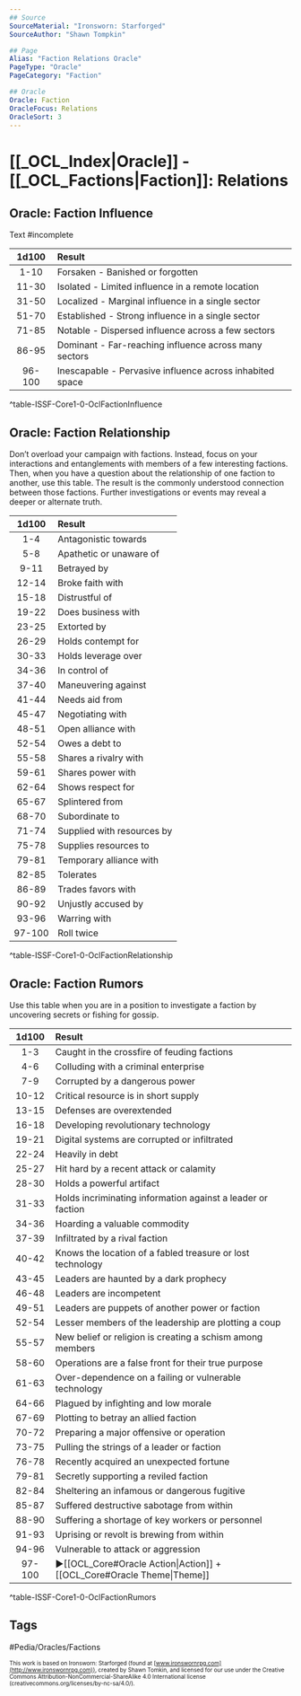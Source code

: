 ```yaml
---
## Source
SourceMaterial: "Ironsworn: Starforged"
SourceAuthor: "Shawn Tompkin"

## Page
Alias: "Faction Relations Oracle"
PageType: "Oracle"
PageCategory: "Faction"

## Oracle
Oracle: Faction
OracleFocus: Relations
OracleSort: 3
---
```

 # [[_OCL_Index|Oracle]] - [[_OCL_Factions|Faction]]: Relations


## Oracle: Faction Influence
Text #incomplete

| 1d100 | Result |
|:---:|:--- |
| 1-10 | Forsaken - Banished or forgotten |
| 11-30 | Isolated - Limited influence in a remote location |
| 31-50 | Localized - Marginal influence in a single sector |
| 51-70 | Established - Strong influence in a single sector |
| 71-85 | Notable - Dispersed influence across a few sectors |
| 86-95 | Dominant - Far-reaching influence across many sectors |
| 96-100 | Inescapable - Pervasive influence across inhabited space |
^table-ISSF-Core1-0-OclFactionInfluence

## Oracle: Faction Relationship
Don’t overload your campaign with factions. Instead, focus on your interactions and entanglements with members of a few interesting factions. Then, when you have a question about the relationship of one faction to another, use this table. The result is the commonly understood connection between those factions. Further investigations or events may reveal a deeper or alternate truth.

| 1d100 | Result |
|:---:|:--- |
| 1-4 | Antagonistic towards |
| 5-8 | Apathetic or unaware of |
| 9-11 | Betrayed by |
| 12-14 | Broke faith with |
| 15-18 | Distrustful of |
| 19-22 | Does business with |
| 23-25 | Extorted by |
| 26-29 | Holds contempt for |
| 30-33 | Holds leverage over |
| 34-36 | In control of |
| 37-40 | Maneuvering against |
| 41-44 | Needs aid from |
| 45-47 | Negotiating with |
| 48-51 | Open alliance with |
| 52-54 | Owes a debt to |
| 55-58 | Shares a rivalry with |
| 59-61 | Shares power with |
| 62-64 | Shows respect for |
| 65-67 | Splintered from |
| 68-70 | Subordinate to |
| 71-74 | Supplied with resources by |
| 75-78 | Supplies resources to |
| 79-81 | Temporary alliance with |
| 82-85 | Tolerates |
| 86-89 | Trades favors with |
| 90-92 | Unjustly accused by |
| 93-96 | Warring with |
| 97-100 | Roll twice |
^table-ISSF-Core1-0-OclFactionRelationship

## Oracle: Faction Rumors
Use this table when you are in a position to investigate a faction by uncovering secrets or fishing for gossip.

| 1d100 | Result |
|:---:|:--- |
| 1-3 | Caught in the crossfire of feuding factions |
| 4-6 | Colluding with a criminal enterprise |
| 7-9 | Corrupted by a dangerous power |
| 10-12 | Critical resource is in short supply |
| 13-15 | Defenses are overextended |
| 16-18 | Developing revolutionary technology |
| 19-21 | Digital systems are corrupted or infiltrated |
| 22-24 | Heavily in debt |
| 25-27 | Hit hard by a recent attack or calamity |
| 28-30 | Holds a powerful artifact |
| 31-33 | Holds incriminating information against a leader or faction |
| 34-36 | Hoarding a valuable commodity |
| 37-39 | Infiltrated by a rival faction |
| 40-42 | Knows the location of a fabled treasure or lost technology |
| 43-45 | Leaders are haunted by a dark prophecy |
| 46-48 | Leaders are incompetent |
| 49-51 | Leaders are puppets of another power or faction |
| 52-54 | Lesser members of the leadership are plotting a coup |
| 55-57 | New belief or religion is creating a schism among members |
| 58-60 | Operations are a false front for their true purpose |
| 61-63 | Over-dependence on a failing or vulnerable technology |
| 64-66 | Plagued by infighting and low morale |
| 67-69 | Plotting to betray an allied faction |
| 70-72 | Preparing a major offensive or operation |
| 73-75 | Pulling the strings of a leader or faction |
| 76-78 | Recently acquired an unexpected fortune |
| 79-81 | Secretly supporting a reviled faction |
| 82-84 | Sheltering an infamous or dangerous fugitive |
| 85-87 | Suffered destructive sabotage from within |
| 88-90 | Suffering a shortage of key workers or personnel |
| 91-93 | Uprising or revolt is brewing from within |
| 94-96 | Vulnerable to attack or aggression |
| 97-100 | ▶[[OCL_Core#Oracle Action\|Action]] + [[OCL_Core#Oracle Theme\|Theme]] |
^table-ISSF-Core1-0-OclFactionRumors

## Tags
#Pedia/Oracles/Factions 

<font size=-2>This work is based on Ironsworn: Starforged (found at [www.ironswornrpg.com](http://www.ironswornrpg.com)), created by Shawn Tomkin, and licensed for our use under the Creative Commons Attribution-NonCommercial-ShareAlike 4.0 International license  (creativecommons.org/licenses/by-nc-sa/4.0/).</font>